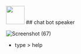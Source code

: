 <img style="height:50px;" src="https://s2.uupload.ir/files/pngwing.com(1)_8uw5.png"> ## chat bot speaker

![Screenshot (67)](https://user-images.githubusercontent.com/109140672/230370479-efa8f9b7-adcb-47ff-a36d-68c2ce52695f.png)

* type > help
